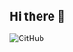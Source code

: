 ## Hi there 👋

![GitHub](https://img.shields.io/badge/github-%23121011.svg?style=for-the-badge&logo=github&logoColor=white)
